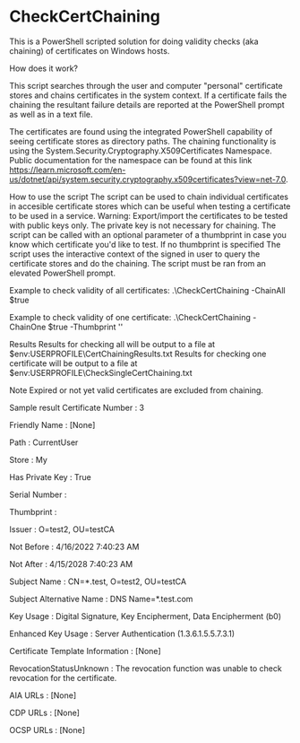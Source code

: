 # CheckCertChaining
This is a PowerShell scripted solution for doing validity checks (aka chaining) of certificates on Windows hosts.

How does it work? 

This script searches through the user and computer "personal" certificate stores and chains certificates in the system context. If a certificate fails the chaining the resultant failure details are reported at the PowerShell prompt as well as in a text file. 

The certificates are found using the integrated PowerShell capability of seeing certificate stores as directory paths. The chaining functionality is using the System.Security.Cryptography.X509Certificates Namespace. Public documentation for the namespace can be found at this link https://learn.microsoft.com/en-us/dotnet/api/system.security.cryptography.x509certificates?view=net-7.0.


How to use the script
The script can be used to chain individual certificates in accesible certificate stores which can be useful when testing a certificate to be used in a service. Warning: Export/import the certificates to be tested with public keys only. The private key is not necessary for chaining.
The script can be called with an optional parameter of a thumbprint in case you know which certificate you'd like to test.
If no thumbprint is specified The script uses the interactive context of the signed in user to query the certificate stores and do the chaining.
The script must be ran from an elevated PowerShell prompt.

Example to check validity of all certificates:
.\CheckCertChaining -ChainAll $true

Example to check validity of one certificate:
.\CheckCertChaining -ChainOne $true -Thumbprint '<thumbprint value>'

Results
Results for checking all will be output to a file at $env:USERPROFILE\CertChainingResults.txt
Results for checking one certificate will be output to a file at  $env:USERPROFILE\CheckSingleCertChaining.txt

Note
Expired or not yet valid certificates are excluded from chaining. 


Sample result
Certificate Number               : 3	

Friendly Name                    : [None]

Path                             : CurrentUser

Store                            : My

Has Private Key                  : True

Serial Number                    : <sample>
	
Thumbprint                       : <sample>
	
Issuer                           : O=test2, OU=testCA
	
Not Before                       : 4/16/2022 7:40:23 AM
	
Not After                        : 4/15/2028 7:40:23 AM
	
Subject Name                     : CN=*.test, O=test2, OU=testCA
	
Subject Alternative Name         : DNS Name=*.test.com
	
Key Usage                        : Digital Signature, Key Encipherment, Data Encipherment (b0)
	
Enhanced Key Usage               : Server Authentication (1.3.6.1.5.5.7.3.1)
	
Certificate Template Information : [None]
	
RevocationStatusUnknown          : The revocation function was unable to check revocation for the certificate.     
	
AIA URLs                         : [None]
	
CDP URLs                         : [None]
	
OCSP URLs                        : [None]
	

